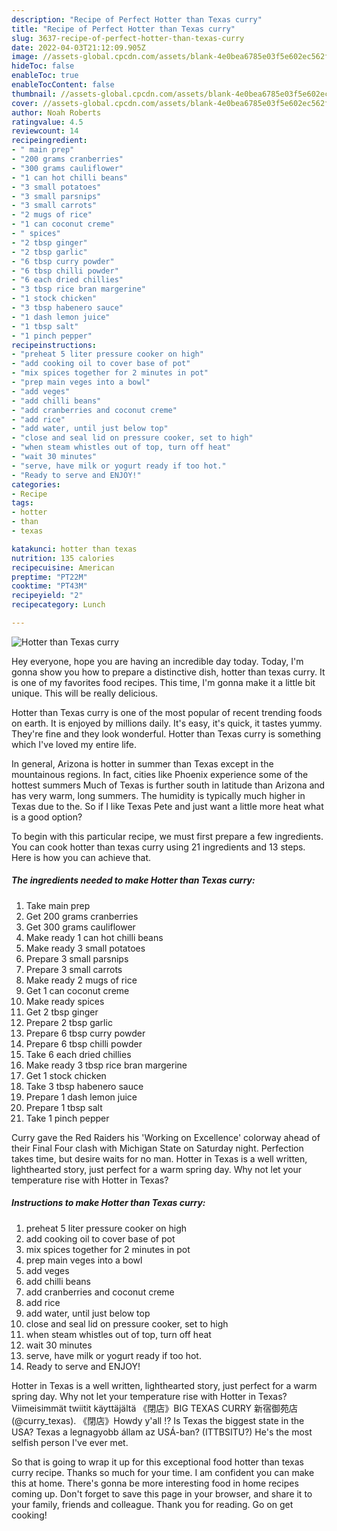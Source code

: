 ```yaml
---
description: "Recipe of Perfect Hotter than Texas curry"
title: "Recipe of Perfect Hotter than Texas curry"
slug: 3637-recipe-of-perfect-hotter-than-texas-curry
date: 2022-04-03T21:12:09.905Z
image: //assets-global.cpcdn.com/assets/blank-4e0bea6785e03f5e602ec562f230caae08da540cada707380b4fe1bbebba43da.png
hideToc: false
enableToc: true
enableTocContent: false
thumbnail: //assets-global.cpcdn.com/assets/blank-4e0bea6785e03f5e602ec562f230caae08da540cada707380b4fe1bbebba43da.png
cover: //assets-global.cpcdn.com/assets/blank-4e0bea6785e03f5e602ec562f230caae08da540cada707380b4fe1bbebba43da.png
author: Noah Roberts
ratingvalue: 4.5
reviewcount: 14
recipeingredient:
- " main prep"
- "200 grams cranberries"
- "300 grams cauliflower"
- "1 can hot chilli beans"
- "3 small potatoes"
- "3 small parsnips"
- "3 small carrots"
- "2 mugs of rice"
- "1 can coconut creme"
- " spices"
- "2 tbsp ginger"
- "2 tbsp garlic"
- "6 tbsp curry powder"
- "6 tbsp chilli powder"
- "6 each dried chillies"
- "3 tbsp rice bran margerine"
- "1 stock chicken"
- "3 tbsp habenero sauce"
- "1 dash lemon juice"
- "1 tbsp salt"
- "1 pinch pepper"
recipeinstructions:
- "preheat 5 liter pressure cooker on high"
- "add cooking oil to cover base of pot"
- "mix spices together for 2 minutes in pot"
- "prep main veges into a bowl"
- "add veges"
- "add chilli beans"
- "add cranberries and coconut creme"
- "add rice"
- "add water, until just below top"
- "close and seal lid on pressure cooker, set to high"
- "when steam whistles out of top, turn off heat"
- "wait 30 minutes"
- "serve, have milk or yogurt ready if too hot."
- "Ready to serve and ENJOY!"
categories:
- Recipe
tags:
- hotter
- than
- texas

katakunci: hotter than texas 
nutrition: 135 calories
recipecuisine: American
preptime: "PT22M"
cooktime: "PT43M"
recipeyield: "2"
recipecategory: Lunch

---
```



![Hotter than Texas curry](//assets-global.cpcdn.com/assets/blank-4e0bea6785e03f5e602ec562f230caae08da540cada707380b4fe1bbebba43da.png)

Hey everyone, hope you are having an incredible day today. Today, I'm gonna show you how to prepare a distinctive dish, hotter than texas curry. It is one of my favorites food recipes. This time, I'm gonna make it a little bit unique. This will be really delicious.

Hotter than Texas curry is one of the most popular of recent trending foods on earth. It is enjoyed by millions daily. It's easy, it's quick, it tastes yummy. They're fine and they look wonderful. Hotter than Texas curry is something which I've loved my entire life.

In general, Arizona is hotter in summer than Texas except in the mountainous regions. In fact, cities like Phoenix experience some of the hottest summers Much of Texas is further south in latitude than Arizona and has very warm, long summers. The humidity is typically much higher in Texas due to the. So if I like Texas Pete and just want a little more heat what is a good option?


To begin with this particular recipe, we must first prepare a few ingredients. You can cook hotter than texas curry using 21 ingredients and 13 steps. Here is how you can achieve that.

<!--inarticleads1-->

##### The ingredients needed to make Hotter than Texas curry:

1. Take  main prep
1. Get 200 grams cranberries
1. Get 300 grams cauliflower
1. Make ready 1 can hot chilli beans
1. Make ready 3 small potatoes
1. Prepare 3 small parsnips
1. Prepare 3 small carrots
1. Make ready 2 mugs of rice
1. Get 1 can coconut creme
1. Make ready  spices
1. Get 2 tbsp ginger
1. Prepare 2 tbsp garlic
1. Prepare 6 tbsp curry powder
1. Prepare 6 tbsp chilli powder
1. Take 6 each dried chillies
1. Make ready 3 tbsp rice bran margerine
1. Get 1 stock chicken
1. Take 3 tbsp habenero sauce
1. Prepare 1 dash lemon juice
1. Prepare 1 tbsp salt
1. Take 1 pinch pepper


Curry gave the Red Raiders his &#39;Working on Excellence&#39; colorway ahead of their Final Four clash with Michigan State on Saturday night. Perfection takes time, but desire waits for no man. Hotter in Texas is a well written, lighthearted story, just perfect for a warm spring day. Why not let your temperature rise with Hotter in Texas? 

<!--inarticleads2-->

##### Instructions to make Hotter than Texas curry:

1. preheat 5 liter pressure cooker on high
1. add cooking oil to cover base of pot
1. mix spices together for 2 minutes in pot
1. prep main veges into a bowl
1. add veges
1. add chilli beans
1. add cranberries and coconut creme
1. add rice
1. add water, until just below top
1. close and seal lid on pressure cooker, set to high
1. when steam whistles out of top, turn off heat
1. wait 30 minutes
1. serve, have milk or yogurt ready if too hot.
1. Ready to serve and ENJOY!

Hotter in Texas is a well written, lighthearted story, just perfect for a warm spring day. Why not let your temperature rise with Hotter in Texas? Viimeisimmät twiitit käyttäjältä 《閉店》BIG TEXAS CURRY 新宿御苑店 (@curry_texas). 《閉店》Howdy y&#39;all !? Is Texas the biggest state in the USA? Texas a legnagyobb állam az USÁ-ban? (ITTBSITU?) He&#39;s the most selfish person I&#39;ve ever met. 

So that is going to wrap it up for this exceptional food hotter than texas curry recipe. Thanks so much for your time. I am confident you can make this at home. There's gonna be more interesting food in home recipes coming up. Don't forget to save this page in your browser, and share it to your family, friends and colleague. Thank you for reading. Go on get cooking!
